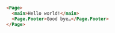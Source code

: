 ```html static
<Page>
  <main>Hello world!</main>
  <Page.Footer>Good bye…</Page.Footer>
</Page>
```

